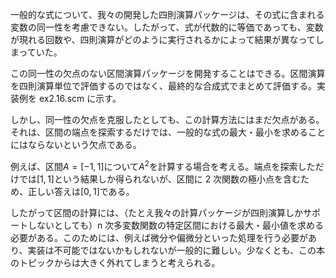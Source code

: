 一般的な式について、我々の開発した四則演算パッケージは、その式に含まれる変数の同一性を考慮できない。したがって、式が代数的に等価であっても、変数が現れる回数や、四則演算がどのように実行されるかによって結果が異なってしまっていた。

この同一性の欠点のない区間演算パッケージを開発することはできる。区間演算を四則演算単位で評価するのではなく、最終的な合成式でまとめて評価する。実装例を ex2.16.scm に示す。

しかし、同一性の欠点を克服したとしても、この計算方法にはまだ欠点がある。それは、区間の端点を探索するだけでは、一般的な式の最大・最小を求めることにはならないという欠点である。

例えば、区間$A = [-1,1]$について$A^2$を計算する場合を考える。端点を探索しただけでは$[1,1]$という結果しか得られないが、区間に 2 次関数の極小点を含むため、正しい答えは$[0,1]$である。

したがって区間の計算には、（たとえ我々の計算パッケージが四則演算しかサポートしないとしても）n 次多変数関数の特定区間における最大・最小値を求める必要がある。このためには、例えば微分や偏微分といった処理を行う必要があり、実装は不可能ではないかもしれないが一般的に難しい。少なくとも、この本のトピックからは大きく外れてしまうと考えられる。

